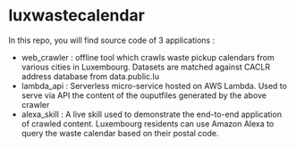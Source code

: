# luxwastecalendar
In this repo, you will find source code of 3 applications :
- web_crawler : offline tool which crawls waste pickup calendars from various cities in Luxembourg. Datasets are matched against CACLR address database from data.public.lu
- lambda_api : Serverless micro-service hosted on AWS Lambda. Used to serve via API the content of the ouputfiles generated by the above crawler
- alexa_skill : A live skill used to demonstrate the end-to-end application of crawled content. Luxembourg residents can use Amazon Alexa to query the waste calendar based on their postal code. 